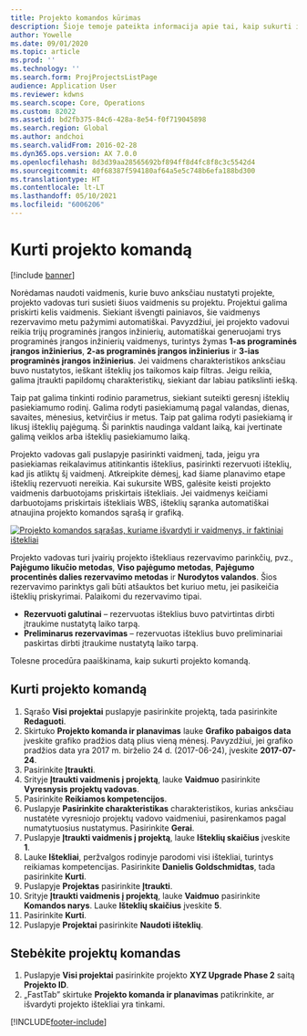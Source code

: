 ```yaml
---
title: Projekto komandos kūrimas
description: Šioje temoje pateikta informacija apie tai, kaip sukurti ir valdyti projekto komandas.
author: Yowelle
ms.date: 09/01/2020
ms.topic: article
ms.prod: ''
ms.technology: ''
ms.search.form: ProjProjectsListPage
audience: Application User
ms.reviewer: kdwns
ms.search.scope: Core, Operations
ms.custom: 82022
ms.assetid: bd2fb375-84c6-428a-8e54-f0f719045898
ms.search.region: Global
ms.author: andchoi
ms.search.validFrom: 2016-02-28
ms.dyn365.ops.version: AX 7.0.0
ms.openlocfilehash: 8d3d39aa28565692bf894ff8d4fc8f8c3c5542d4
ms.sourcegitcommit: 40f68387f594180af64a5e5c748b6efa188bd300
ms.translationtype: HT
ms.contentlocale: lt-LT
ms.lasthandoff: 05/10/2021
ms.locfileid: "6006206"
---
```

# <a name="create-a-project-team"></a>Kurti projekto komandą

[!include [banner](../includes/banner.md)]

Norėdamas naudoti vaidmenis, kurie buvo anksčiau nustatyti projekte, projekto vadovas turi susieti šiuos vaidmenis su projektu. Projektui galima priskirti kelis vaidmenis. Siekiant išvengti painiavos, šie vaidmenys rezervavimo metu pažymimi automatiškai. Pavyzdžiui, jei projekto vadovui reikia trijų programinės įrangos inžinierių, automatiškai generuojami trys programinės įrangos inžinierių vaidmenys, turintys žymas **1-as programinės įrangos inžinierius**, **2-as programinės įrangos inžinierius** ir **3-ias programinės įrangos inžinierius**. Jei vaidmens charakteristikos anksčiau buvo nustatytos, ieškant išteklių jos taikomos kaip filtras. Jeigu reikia, galima įtraukti papildomų charakteristikų, siekiant dar labiau patikslinti iešką.

Taip pat galima tinkinti rodinio parametrus, siekiant suteikti geresnį išteklių pasiekiamumo rodinį. Galima rodyti pasiekiamumą pagal valandas, dienas, savaites, mėnesius, ketvirčius ir metus. Taip pat galima rodyti pasiekiamą ir likusį išteklių pajėgumą. Ši parinktis naudinga valdant laiką, kai įvertinate galimą veiklos arba išteklių pasiekiamumo laiką.

Projekto vadovas gali puslapyje pasirinkti vaidmenį, tada, jeigu yra pasiekiamas reikalavimus atitinkantis išteklius, pasirinkti rezervuoti išteklių, kad jis atliktų šį vaidmenį. Atkreipkite dėmesį, kad šiame planavimo etape išteklių rezervuoti nereikia. Kai sukursite WBS, galėsite keisti projekto vaidmenis darbuotojams priskirtais ištekliais. Jei vaidmenys keičiami darbuotojams priskirtais ištekliais WBS, išteklių sąranka automatiškai atnaujina projekto komandos sąrašą ir grafiką.

[![Projekto komandos sąrašas, kuriame išvardyti ir vaidmenys, ir faktiniai ištekliai](./media/projectresourcing03-1024x368.jpg)](./media/projectresourcing03.jpg) 

Projekto vadovas turi įvairių projekto ištekliaus rezervavimo parinkčių, pvz., **Pajėgumo likučio metodas**, **Viso pajėgumo metodas**, **Pajėgumo procentinės dalies rezervavimo metodas** ir **Nurodytos valandos**. Šios rezervavimo parinktys gali būti atšauktos bet kuriuo metu, jei pasikeičia išteklių priskyrimai. Palaikomi du rezervavimo tipai.

- **Rezervuoti galutinai** – rezervuotas išteklius buvo patvirtintas dirbti įtraukime nustatytą laiko tarpą.
- **Preliminarus rezervavimas** – rezervuotas išteklius buvo preliminariai paskirtas dirbti įtraukime nustatytą laiko tarpą.

Tolesne procedūra paaiškinama, kaip sukurti projekto komandą.

## <a name="create-a-project-team"></a>Kurti projekto komandą

1. Sąrašo **Visi projektai** puslapyje pasirinkite projektą, tada pasirinkite **Redaguoti**.
2. Skirtuko **Projekto komanda ir planavimas** lauke **Grafiko pabaigos data** įveskite grafiko pradžios datą plius vieną mėnesį. Pavyzdžiui, jei grafiko pradžios data yra 2017 m. birželio 24 d. (2017-06-24), įveskite **2017-07-24**.
3. Pasirinkite **Įtraukti**.
4. Srityje **Įtraukti vaidmenis į projektą**, lauke **Vaidmuo** pasirinkite **Vyresnysis projektų vadovas**.
5. Pasirinkite **Reikiamos kompetencijos**.
6. Puslapyje **Pasirinkite charakteristikas** charakteristikos, kurias anksčiau nustatėte vyresniojo projektų vadovo vaidmeniui, pasirenkamos pagal numatytuosius nustatymus. Pasirinkite **Gerai**.
7. Puslapyje **Įtraukti vaidmenis į projektą**, lauke **Išteklių skaičius** įveskite **1**.
8. Lauke **Ištekliai**, peržvalgos rodinyje parodomi visi ištekliai, turintys reikiamas kompetencijas. Pasirinkite **Danielis Goldschmidtas**, tada pasirinkite **Kurti**.
9. Puslapyje **Projektas** pasirinkite **Įtraukti**.
10. Srityje **Įtraukti vaidmenis į projektą**, lauke **Vaidmuo** pasirinkite **Komandos narys**. Lauke **Išteklių skaičius** įveskite **5**.
11. Pasirinkite **Kurti**.
12. Puslapyje **Projektai** pasirinkite **Naudoti išteklių**.

## <a name="monitor-project-teams"></a>Stebėkite projektų komandas
1. Puslapyje **Visi projektai** pasirinkite projekto **XYZ Upgrade Phase 2** saitą **Projekto ID**.
2. „FastTab” skirtuke **Projekto komanda ir planavimas** patikrinkite, ar išvardyti projekto ištekliai yra tinkami.


[!INCLUDE[footer-include](../includes/footer-banner.md)]